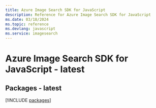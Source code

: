 ```yaml
---
title: Azure Image Search SDK for JavaScript
description: Reference for Azure Image Search SDK for JavaScript
ms.date: 03/18/2024
ms.topic: reference
ms.devlang: javascript
ms.service: imagesearch
---
```

# Azure Image Search SDK for JavaScript - latest
## Packages - latest
[!INCLUDE [packages](image-search-index.md)]